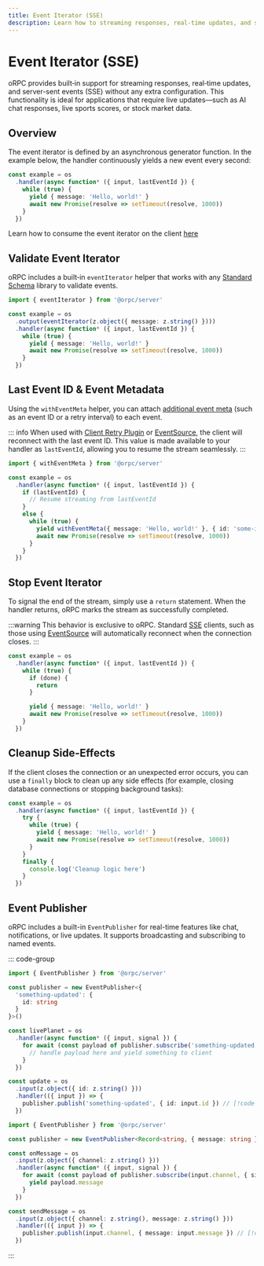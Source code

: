 ```yaml
---
title: Event Iterator (SSE)
description: Learn how to streaming responses, real-time updates, and server-sent events using oRPC.
---
```


# Event Iterator (SSE)

oRPC provides built‑in support for streaming responses, real‑time updates, and server-sent events (SSE) without any extra configuration. This functionality is ideal for applications that require live updates—such as AI chat responses, live sports scores, or stock market data.

## Overview

The event iterator is defined by an asynchronous generator function. In the example below, the handler continuously yields a new event every second:

```ts
const example = os
  .handler(async function* ({ input, lastEventId }) {
    while (true) {
      yield { message: 'Hello, world!' }
      await new Promise(resolve => setTimeout(resolve, 1000))
    }
  })
```

Learn how to consume the event iterator on the client [here](/docs/client/event-iterator)

## Validate Event Iterator

oRPC includes a built‑in `eventIterator` helper that works with any [Standard Schema](https://github.com/standard-schema/standard-schema?tab=readme-ov-file#what-schema-libraries-implement-the-spec) library to validate events.

```ts
import { eventIterator } from '@orpc/server'

const example = os
  .output(eventIterator(z.object({ message: z.string() })))
  .handler(async function* ({ input, lastEventId }) {
    while (true) {
      yield { message: 'Hello, world!' }
      await new Promise(resolve => setTimeout(resolve, 1000))
    }
  })
```

## Last Event ID & Event Metadata

Using the `withEventMeta` helper, you can attach [additional event meta](https://developer.mozilla.org/en-US/docs/Web/API/Server-sent_events/Using_server-sent_events#event_stream_format) (such as an event ID or a retry interval) to each event.

::: info
When used with [Client Retry Plugin](/docs/plugins/client-retry) or [EventSource](https://developer.mozilla.org/en-US/docs/Web/API/EventSource), the client will reconnect with the last event ID. This value is made available to your handler as `lastEventId`, allowing you to resume the stream seamlessly.
:::

```ts
import { withEventMeta } from '@orpc/server'

const example = os
  .handler(async function* ({ input, lastEventId }) {
    if (lastEventId) {
      // Resume streaming from lastEventId
    }
    else {
      while (true) {
        yield withEventMeta({ message: 'Hello, world!' }, { id: 'some-id', retry: 10_000 })
        await new Promise(resolve => setTimeout(resolve, 1000))
      }
    }
  })
```

## Stop Event Iterator

To signal the end of the stream, simply use a `return` statement. When the handler returns, oRPC marks the stream as successfully completed.

:::warning
This behavior is exclusive to oRPC. Standard [SSE](https://developer.mozilla.org/en-US/docs/Web/API/Server-sent_events/Using_server-sent_events) clients, such as those using [EventSource](https://developer.mozilla.org/en-US/docs/Web/API/EventSource) will automatically reconnect when the connection closes.
:::

```ts
const example = os
  .handler(async function* ({ input, lastEventId }) {
    while (true) {
      if (done) {
        return
      }

      yield { message: 'Hello, world!' }
      await new Promise(resolve => setTimeout(resolve, 1000))
    }
  })
```

## Cleanup Side-Effects

If the client closes the connection or an unexpected error occurs, you can use a `finally` block to clean up any side effects (for example, closing database connections or stopping background tasks):

```ts
const example = os
  .handler(async function* ({ input, lastEventId }) {
    try {
      while (true) {
        yield { message: 'Hello, world!' }
        await new Promise(resolve => setTimeout(resolve, 1000))
      }
    }
    finally {
      console.log('Cleanup logic here')
    }
  })
```

## Event Publisher

oRPC includes a built-in `EventPublisher` for real-time features like chat, notifications, or live updates. It supports broadcasting and subscribing to named events.

::: code-group

```ts [Static Events]
import { EventPublisher } from '@orpc/server'

const publisher = new EventPublisher<{
  'something-updated': {
    id: string
  }
}>()

const livePlanet = os
  .handler(async function* ({ input, signal }) {
    for await (const payload of publisher.subscribe('something-updated', { signal })) { // [!code highlight]
      // handle payload here and yield something to client
    }
  })

const update = os
  .input(z.object({ id: z.string() }))
  .handler(({ input }) => {
    publisher.publish('something-updated', { id: input.id }) // [!code highlight]
  })
```

```ts [Dynamic Events]
import { EventPublisher } from '@orpc/server'

const publisher = new EventPublisher<Record<string, { message: string }>>()

const onMessage = os
  .input(z.object({ channel: z.string() }))
  .handler(async function* ({ input, signal }) {
    for await (const payload of publisher.subscribe(input.channel, { signal })) { // [!code highlight]
      yield payload.message
    }
  })

const sendMessage = os
  .input(z.object({ channel: z.string(), message: z.string() }))
  .handler(({ input }) => {
    publisher.publish(input.channel, { message: input.message }) // [!code highlight]
  })
```

:::

